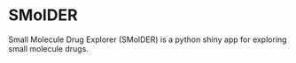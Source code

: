 # SMolDER
Small Molecule Drug Explorer (SMolDER) is a python shiny app for exploring small molecule drugs.
